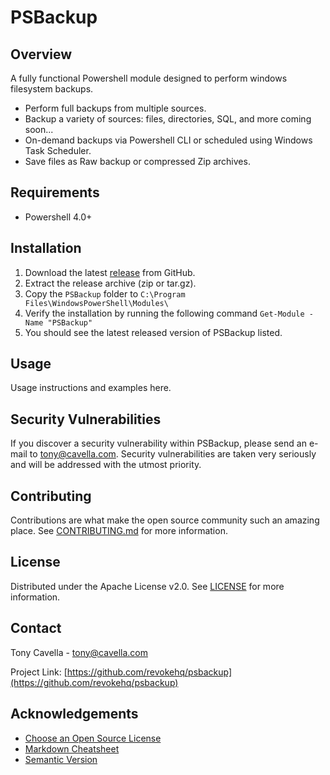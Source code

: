 # PSBackup

## Overview
A fully functional Powershell module designed to perform windows filesystem backups.

- Perform full backups from multiple sources.
- Backup a variety of sources: files, directories, SQL, and more coming soon...
- On-demand backups via Powershell CLI or scheduled using Windows Task Scheduler.
- Save files as Raw backup or compressed Zip archives.

## Requirements

- Powershell 4.0+

## Installation

1. Download the latest [release](https://github.com/revokeHQ/PSBackup/releases) from GitHub.
2. Extract the release archive (zip or tar.gz).
3. Copy the `PSBackup` folder to `C:\Program Files\WindowsPowerShell\Modules\`
4. Verify the installation by running the following command `Get-Module -Name "PSBackup"`
5. You should see the latest released version of PSBackup listed.

## Usage

Usage instructions and examples here.

## Security Vulnerabilities

If you discover a security vulnerability within PSBackup, please send an e-mail to [tony@cavella.com](mailto:tony@cavella.com?PSBackup%20Security%20Vulnerability). Security vulnerabilities are taken very seriously and will be addressed with the utmost priority.

## Contributing

Contributions are what make the open source community such an amazing place. See [CONTRIBUTING.md](CONTRIBUTING.md) for more information.

## License

Distributed under the Apache License v2.0. See [LICENSE](LICENSE) for more information.

## Contact

Tony Cavella - tony@cavella.com

Project Link: [https://github.com/revokehq/psbackup](https://github.com/revokehq/psbackup)

<!-- ACKNOWLEDGEMENTS -->
## Acknowledgements
* [Choose an Open Source License](https://choosealicense.com)
* [Markdown Cheatsheet](https://github.com/adam-p/markdown-here/wiki/Markdown-Cheatsheet)
* [Semantic Version](https://semver.org)
